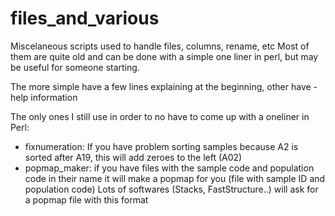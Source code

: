 # files_and_various
Miscelaneous scripts used to handle files, columns, rename, etc
Most of them are quite old and can be done with a simple one liner in perl, but may be useful for someone starting.

The more simple have a few lines explaining at the beginning, other have -help information

The only ones I still use in order to no have to come up with a oneliner in Perl:
- fixnumeration: If you have problem sorting samples because A2 is sorted after A19, this will add zeroes to the left (A02)
- popmap_maker: if you have files with the sample code and population code in their name it will make a popmap for you (file with sample ID and population code)
  Lots of softwares (Stacks, FastStructure..) will ask for a popmap file with this format
